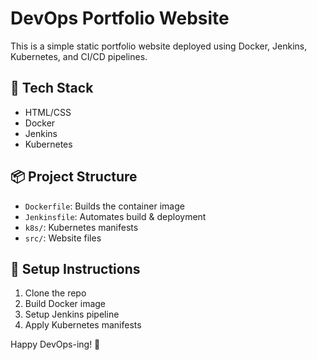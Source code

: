 # DevOps Portfolio Website

This is a simple static portfolio website deployed using Docker, Jenkins, Kubernetes, and CI/CD pipelines.

## 🚀 Tech Stack
- HTML/CSS
- Docker
- Jenkins
- Kubernetes

## 📦 Project Structure
- `Dockerfile`: Builds the container image
- `Jenkinsfile`: Automates build & deployment
- `k8s/`: Kubernetes manifests
- `src/`: Website files

## 📂 Setup Instructions
1. Clone the repo
2. Build Docker image
3. Setup Jenkins pipeline
4. Apply Kubernetes manifests

Happy DevOps-ing! 🎉

